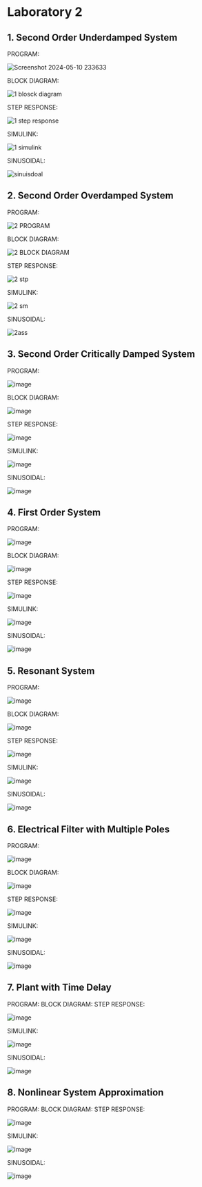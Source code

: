 # Laboratory 2

## 1. Second Order Underdamped System


PROGRAM: 


![Screenshot 2024-05-10 233633](https://github.com/ImangTimang/CSE_StepResponse_MexE_3201_Group11_2024/assets/157549014/e638cfe4-ded1-4a3d-8df5-54d467c57b00)


BLOCK DIAGRAM:


![1 blosck diagram](https://github.com/ImangTimang/CSE_StepResponse_MexE_3201_Group11_2024/assets/157549014/01d493f6-f656-493d-be44-6b81ee8b02b6)

STEP RESPONSE: 

![1 step response](https://github.com/ImangTimang/CSE_StepResponse_MexE_3201_Group11_2024/assets/157549014/ed5666dc-57c4-4534-924b-7f22b07486a6)

SIMULINK: 

![1 simulink](https://github.com/ImangTimang/CSE_StepResponse_MexE_3201_Group11_2024/assets/157549014/5ef80436-1d1c-435f-a694-3f82f5826369)

SINUSOIDAL: 

![sinuisdoal](https://github.com/ImangTimang/CSE_StepResponse_MexE_3201_Group11_2024/assets/157549014/09abc744-d344-44db-a811-9838624f0f36)


## 2. Second Order Overdamped System


PROGRAM: 

![2 PROGRAM](https://github.com/ImangTimang/CSE_StepResponse_MexE_3201_Group11_2024/assets/157549014/ebae9072-9b65-40c1-b2b1-c81786d4812b)

BLOCK DIAGRAM:

![2 BLOCK DIAGRAM](https://github.com/ImangTimang/CSE_StepResponse_MexE_3201_Group11_2024/assets/157549014/d4f9c902-a034-4a64-8547-f834fc763662)

STEP RESPONSE:

![2 stp](https://github.com/ImangTimang/CSE_StepResponse_MexE_3201_Group11_2024/assets/157549014/6bb1448d-1d50-475f-adf8-b0a60d5e9d89)


SIMULINK: 

![2 sm](https://github.com/ImangTimang/CSE_StepResponse_MexE_3201_Group11_2024/assets/157549014/f1a3c0a8-940d-4a6d-8200-4eb4c318313e)


SINUSOIDAL:

![2ass](https://github.com/ImangTimang/CSE_StepResponse_MexE_3201_Group11_2024/assets/157549014/85d6f2ec-b92a-4fff-b9fa-f7e56ec20b62)


## 3. Second Order Critically Damped System

PROGRAM: 

![image](https://github.com/ImangTimang/CSE_StepResponse_MexE_3201_Group11_2024/assets/157492494/1acd9add-f52f-42c4-97df-4f439c554207)


BLOCK DIAGRAM:

![image](https://github.com/ImangTimang/CSE_StepResponse_MexE_3201_Group11_2024/assets/157492494/1a729a92-a6d4-430f-b451-14e18b279eca)


STEP RESPONSE: 

![image](https://github.com/ImangTimang/CSE_StepResponse_MexE_3201_Group11_2024/assets/157492494/f9d8fed3-bf3b-4419-83e2-6be1de1a969e)

SIMULINK: 

![image](https://github.com/ImangTimang/CSE_StepResponse_MexE_3201_Group11_2024/assets/157492494/c2900fa4-7644-42e8-9e58-f0ba7eef17e9)


SINUSOIDAL: 

![image](https://github.com/ImangTimang/CSE_StepResponse_MexE_3201_Group11_2024/assets/157492494/e5492fd5-4247-43ca-adba-fb72fc787a59)


## 4. First Order System

PROGRAM: 

![image](https://github.com/ImangTimang/CSE_StepResponse_MexE_3201_Group11_2024/assets/157492494/3cf00240-b1cf-40f4-afa4-8c59f3e89fa3)

BLOCK DIAGRAM:

![image](https://github.com/ImangTimang/CSE_StepResponse_MexE_3201_Group11_2024/assets/157492494/8539c6a5-cb09-4056-8efe-3afba3eaf923)

STEP RESPONSE:

![image](https://github.com/ImangTimang/CSE_StepResponse_MexE_3201_Group11_2024/assets/157492494/7625692c-b1c7-4e89-b46a-1d659cabeaae)

SIMULINK:

![image](https://github.com/ImangTimang/CSE_StepResponse_MexE_3201_Group11_2024/assets/157492494/5d0b3d8a-d119-480c-bba5-4d0f36d56336)

SINUSOIDAL:

![image](https://github.com/ImangTimang/CSE_StepResponse_MexE_3201_Group11_2024/assets/157492494/b5b08b76-f5fa-4b20-84ce-83e5eb28fbc6)


## 5. Resonant System

PROGRAM:

![image](https://github.com/ImangTimang/CSE_StepResponse_MexE_3201_Group11_2024/assets/108789993/fe215817-9327-4113-addb-3a3b6eb28842)

BLOCK DIAGRAM:

![image](https://github.com/ImangTimang/CSE_StepResponse_MexE_3201_Group11_2024/assets/108789993/0cbda72a-6ebe-42d0-a369-0ddbc4c9933f)

STEP RESPONSE:

![image](https://github.com/ImangTimang/CSE_StepResponse_MexE_3201_Group11_2024/assets/108789993/e6fd4e63-91a5-4986-bf28-14ef62c9e493)

SIMULINK:

![image](https://github.com/ImangTimang/CSE_StepResponse_MexE_3201_Group11_2024/assets/108789993/6ae56bb0-84a7-48c1-864d-f8d6201c442e)

SINUSOIDAL:

![image](https://github.com/ImangTimang/CSE_StepResponse_MexE_3201_Group11_2024/assets/108789993/083ef8ac-7311-4400-bdc3-98c68d75099c)

## 6. Electrical Filter with Multiple Poles

PROGRAM:

![image](https://github.com/ImangTimang/CSE_StepResponse_MexE_3201_Group11_2024/assets/108789993/479658cd-55d3-4375-89f5-409c27c5eb8a)

BLOCK DIAGRAM:

![image](https://github.com/ImangTimang/CSE_StepResponse_MexE_3201_Group11_2024/assets/108789993/298aab9b-b682-41cd-9d90-f5c097cb373a)

STEP RESPONSE:

![image](https://github.com/ImangTimang/CSE_StepResponse_MexE_3201_Group11_2024/assets/108789993/47d187d3-d5a8-4772-92b7-373e224c9aed)


SIMULINK:

![image](https://github.com/ImangTimang/CSE_StepResponse_MexE_3201_Group11_2024/assets/108789993/cee13b38-f1f3-4e5f-a098-e3fbb986d244)


SINUSOIDAL:

![image](https://github.com/ImangTimang/CSE_StepResponse_MexE_3201_Group11_2024/assets/108789993/94b884bc-e572-4dd8-ac66-e9acd93c5d64)


## 7. Plant with Time Delay

PROGRAM:
BLOCK DIAGRAM:
STEP RESPONSE:

![image](https://github.com/ImangTimang/CSE_StepResponse_MexE_3201_Group11_2024/assets/157728066/4ac43ecc-bc01-43fb-99fd-6ec571f37b3c)

SIMULINK:

![image](https://github.com/ImangTimang/CSE_StepResponse_MexE_3201_Group11_2024/assets/157728066/b530ec3b-d75b-442c-9e84-e3fdb7226fe9)

SINUSOIDAL:

![image](https://github.com/ImangTimang/CSE_StepResponse_MexE_3201_Group11_2024/assets/157728066/deaffb55-44cb-4505-9000-f73689f64aef)

## 8. Nonlinear System Approximation

PROGRAM:
BLOCK DIAGRAM:
STEP RESPONSE:

![image](https://github.com/ImangTimang/CSE_StepResponse_MexE_3201_Group11_2024/assets/157728066/5f3c4e43-0d80-4d73-82ad-37abccd3dc37)

SIMULINK:


![image](https://github.com/ImangTimang/CSE_StepResponse_MexE_3201_Group11_2024/assets/157728066/72929660-4cd5-4705-9b11-a6a1c1ffeb54)

SINUSOIDAL:


![image](https://github.com/ImangTimang/CSE_StepResponse_MexE_3201_Group11_2024/assets/157728066/9b554524-53c5-47c2-a0a2-059f914e8ac5)

